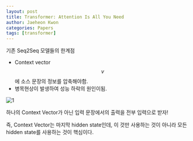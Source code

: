 ```yaml
---
layout: post
title: Transformer: Attention Is All You Need
author: Jaeheon Kwon
categories: Papers
tags: [transformer]
---
```






기존 Seq2Seq 모델들의 한계점

- Context vector $$v$$에 소스 문장의 정보를 압축해야함.
- 병목현상이 발생하여 성능 하락의 원인이됨. 

![1](C:\Users\user\git\blog\images\transformer\1.png)

하나의 Context Vector가 아닌 입력 문장에서의 출력을 전부 입력으로 받자!

즉, Context Vector는 마지막 hidden state인데, 이 것만 사용하는 것이 아니라 모든 hidden state를 사용하는 것이 핵심이다.

